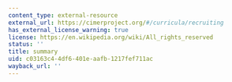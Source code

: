 ```yaml
---
content_type: external-resource
external_url: https://cimerproject.org/#/curricula/recruiting
has_external_license_warning: true
license: https://en.wikipedia.org/wiki/All_rights_reserved
status: ''
title: summary
uid: c03163c4-4df6-401e-aafb-1217fef711ac
wayback_url: ''
---
```

